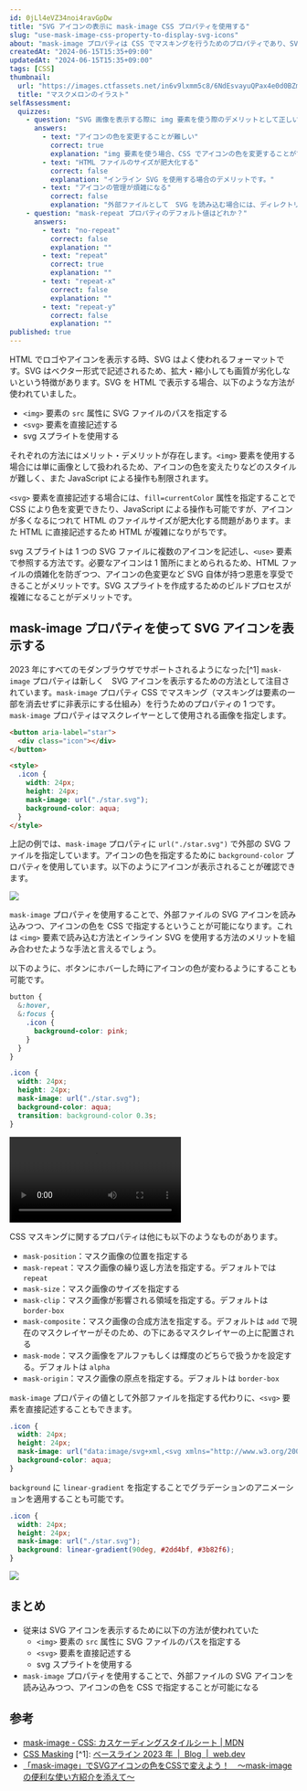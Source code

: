 ```yaml
---
id: 0jLl4eVZ34noi4ravGpDw
title: "SVG アイコンの表示に mask-image CSS プロパティを使用する"
slug: "use-mask-image-css-property-to-display-svg-icons"
about: "mask-image プロパティは CSS でマスキングを行うためのプロパティであり、SVG アイコンを表示する際に有用です。mask-image プロパティを使用することで、外部の SVG ファイルを読み込みつつ、アイコンの色を CSS で指定することが可能になります。"
createdAt: "2024-06-15T15:35+09:00"
updatedAt: "2024-06-15T15:35+09:00"
tags: [CSS]
thumbnail:
  url: "https://images.ctfassets.net/in6v9lxmm5c8/6NdEsvayuQPax4e0d0BZmX/8774448df77f80818d57427f517f7a47/fruit_cat-melon_illust_4532-768x603.png"
  title: "マスクメロンのイラスト"
selfAssessment:
  quizzes:
    - question: "SVG 画像を表示する際に img 要素を使う際のデメリットとして正しいものはどれか？"
      answers:
        - text: "アイコンの色を変更することが難しい"
          correct: true
          explanation: "img 要素を使う場合、CSS でアイコンの色を変更することができないため、アイコンの色を変更する場合には別の画像を用意する必要があります。"
        - text: "HTML ファイルのサイズが肥大化する"
          correct: false
          explanation: "インライン SVG を使用する場合のデメリットです。"
        - text: "アイコンの管理が煩雑になる"
          correct: false
          explanation: "外部ファイルとして　SVG を読み込む場合には、ディレクトリ構造で管理が可能であるため煩雑になるとはいいにくいでしょう。"
    - question: "mask-repeat プロパティのデフォルト値はどれか？"
      answers:
        - text: "no-repeat"
          correct: false
          explanation: ""
        - text: "repeat"
          correct: true
          explanation: ""
        - text: "repeat-x"
          correct: false
          explanation: ""
        - text: "repeat-y"
          correct: false
          explanation: ""
published: true
---
```


HTML でロゴやアイコンを表示する時、SVG はよく使われるフォーマットです。SVG はベクター形式で記述されるため、拡大・縮小しても画質が劣化しないという特徴があります。SVG を HTML で表示する場合、以下のような方法が使われていました。

- `<img>` 要素の `src` 属性に SVG ファイルのパスを指定する
- `<svg>` 要素を直接記述する
- svg スプライトを使用する

それぞれの方法にはメリット・デメリットが存在します。`<img>` 要素を使用する場合には単に画像として扱われるため、アイコンの色を変えたりなどのスタイルが難しく、また JavaScript による操作も制限されます。

`<svg>` 要素を直接記述する場合には、`fill=currentColor` 属性を指定することで CSS により色を変更できたり、JavaScript による操作も可能ですが、アイコンが多くなるにつれて HTML のファイルサイズが肥大化する問題があります。また HTML に直接記述するため HTML が複雑になりがちです。

svg スプライトは 1 つの SVG ファイルに複数のアイコンを記述し、`<use>` 要素で参照する方法です。必要なアイコンは 1 箇所にまとめられるため、HTML ファイルの煩雑化を防ぎつつ、アイコンの色変更など SVG 自体が持つ恩恵を享受できることがメリットです。SVG スプライトを作成するためのビルドプロセスが複雑になることがデメリットです。

## mask-image プロパティを使って SVG アイコンを表示する

2023 年にすべてのモダンブラウザでサポートされるようになった[^1] `mask-image` プロパティは新しく　SVG アイコンを表示するための方法として注目されています。`mask-image` プロパティ CSS でマスキング（マスキングは要素の一部を消去せずに非表示にする仕組み）を行うためのプロパティの 1 つです。`mask-image` プロパティはマスクレイヤーとして使用される画像を指定します。

```html
<button aria-label="star">
  <div class="icon"></div>
</button>

<style>
  .icon {
    width: 24px;
    height: 24px;
    mask-image: url("./star.svg");
    background-color: aqua;
  }
</style>
```

上記の例では、`mask-image` プロパティに `url("./star.svg")` で外部の SVG ファイルを指定しています。アイコンの色を指定するために `background-color` プロパティを使用しています。以下のようにアイコンが表示されることが確認できます。

![](https://images.ctfassets.net/in6v9lxmm5c8/5HpQcvih8OLPFUG6cmHGRi/7ac25876d87da64fb8a49243fa88dc4a/__________2024-06-15_16.27.11.png)

`mask-image` プロパティを使用することで、外部ファイルの SVG アイコンを読み込みつつ、アイコンの色を CSS で指定するということが可能になります。これは `<img>` 要素で読み込む方法とインライン SVG を使用する方法のメリットを組み合わせたような手法と言えるでしょう。

以下のように、ボタンにホバーした時にアイコンの色が変わるようにすることも可能です。

```css
button {
  &:hover,
  &:focus {
    .icon {
      background-color: pink;
    }
  }
}

.icon {
  width: 24px;
  height: 24px;
  mask-image: url("./star.svg");
  background-color: aqua;
  transition: background-color 0.3s;
}
```

<video src="https://videos.ctfassets.net/in6v9lxmm5c8/YAJQuyMUeFgIFMC1Fixd3/af4e69542f55ba795c00dd10a13e1431/_____2024-06-15_16.37.22.mov" controls></video>

CSS マスキングに関するプロパティは他にも以下のようなものがあります。

- `mask-position`：マスク画像の位置を指定する
- `mask-repeat`：マスク画像の繰り返し方法を指定する。デフォルトでは `repeat`
- `mask-size`：マスク画像のサイズを指定する
- `mask-clip`：マスク画像が影響される領域を指定する。デフォルトは `border-box`
- `mask-composite`：マスク画像の合成方法を指定する。デフォルトは `add` で現在のマスクレイヤーがそのため、の下にあるマスクレイヤーの上に配置される
- `mask-mode`：マスク画像をアルファもしくは輝度のどちらで扱うかを設定する。デフォルトは `alpha`
- `mask-origin`：マスク画像の原点を指定する。デフォルトは `border-box`

`mask-image` プロパティの値として外部ファイルを指定する代わりに、`<svg>` 要素を直接記述することもできます。

```css
.icon {
  width: 24px;
  height: 24px;
  mask-image: url("data:image/svg+xml,<svg xmlns="http://www.w3.org/2000/svg">...</svg>");
  background-color: aqua;
}
```

`background` に `linear-gradient` を指定することでグラデーションのアニメーションを適用することも可能です。

```css
.icon {
  width: 24px;
  height: 24px;
  mask-image: url("./star.svg");
  background: linear-gradient(90deg, #2dd4bf, #3b82f6);
}
```

![](https://images.ctfassets.net/in6v9lxmm5c8/5K9FPLrndJhAfWvsTT0arS/2e76cc8f7db81c135dbdbb4e5f4271c6/__________2024-06-15_16.44.13.png)

## まとめ

- 従来は SVG アイコンを表示するために以下の方法が使われていた
  - `<img>` 要素の `src` 属性に SVG ファイルのパスを指定する
  - `<svg>` 要素を直接記述する
  - svg スプライトを使用する
- `mask-image` プロパティを使用することで、外部ファイルの SVG アイコンを読み込みつつ、アイコンの色を CSS で指定することが可能になる

## 参考

- [mask-image - CSS: カスケーディングスタイルシート | MDN](https://developer.mozilla.org/ja/docs/Web/CSS/mask-image#%E3%83%96%E3%83%A9%E3%82%A6%E3%82%B6%E3%83%BC%E3%81%AE%E4%BA%92%E6%8F%9B%E6%80%A7)
- [CSS Masking](https://ishadeed.com/article/css-masking/) [^1]: [ベースライン
  2023 年  |  Blog  |  web.dev](https://web.dev/blog/baseline2023?hl=ja)
- [「mask-image」でSVGアイコンの色をCSSで変えよう！　～mask-imageの便利な使い方紹介を添えて～](https://zenn.dev/kagan/articles/cf3332462262f1)
